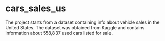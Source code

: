 # cars_sales_us
The project starts from a dataset containing info about vehicle sales in the United States. The dataset was obtained from Kaggle and contains information about 558,837 used cars listed for sale.
